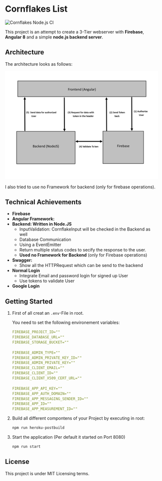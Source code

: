 # Cornflakes List

![Cornflakes Node.js CI](https://github.com/tmillich/cornflakes/workflows/Cornflakes%20Node.js%20CI/badge.svg)


This project is an attempt to create a 3-Tier webserver with **Firebase**, **Angular 8** and a simple **node.js backend server**.

## Architecture
The architecture looks as follows:

![Alt text](.resources/architecture.png?raw=true "Software-Architecture")

I also tried to use no Framework for backend (only for firebase operations).

## Technical Achievements
- **Firebase**
- **Angular Framework:**
- **Backend: Written in Node.JS**
	- InputValidation: CornflakeInput will be checked in the Backend as well
	- Database Communication
	- Using a EventEmitter
	- Return multiple status codes to secify the response to the user.
	- **Used no Framework for Backend** (only for Firebase operations)
- **Swagger:**
	- Show all the HTTPRequest which can be send to the backend
- **Normal Login**
    - Integrate Email and password login for signed up User
    - Use tokens to validate User
- **Google Login**

## Getting Started

1. First of all creat an `.env`-File in root. 

    You need to set the following environement variables:
    ```yml
    FIREBASE_PROJECT_ID=""
    FIREBASE_DATABASE_URL=""
    FIREBASE_STORAGE_BUCKET=""
    
    FIREBASE_ADMIN_TYPE=""
    FIREBASE_ADMIN_PRIVATE_KEY_ID=""
    FIREBASE_ADMIN_PRIVATE_KEY=""
    FIREBASE_CLIENT_EMAIL=""
    FIREBASE_CLIENT_ID=""
    FIREBASE_CLIENT_X509_CERT_URL=""
    
    FIREBASE_APP_API_KEY=""
    FIREBASE_APP_AUTH_DOMAIN=""
    FIREBASE_APP_MESSAGING_SENDER_ID=""
    FIREBASE_APP_ID=""
    FIREBASE_APP_MEASUREMENT_ID=""
    ```
2.  Build all different compontens of your Project by executing in root:
    ```bash
    npm run heroku-postbuild
    ```
3.  Start the application (Per default it started on Port 8080)
    ```bash
    npm run start
    ```
    
## License

This project is under MIT Licensing terms.
